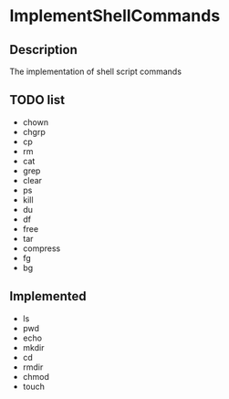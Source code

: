 # ImplementShellCommands

## Description
The implementation of shell script commands


## TODO list 
- chown
- chgrp
- cp
- rm
- cat
- grep
- clear
- ps
- kill
- du
- df
- free
- tar
- compress
- fg
- bg

## Implemented
- ls
- pwd
- echo
- mkdir
- cd
- rmdir
- chmod
- touch
